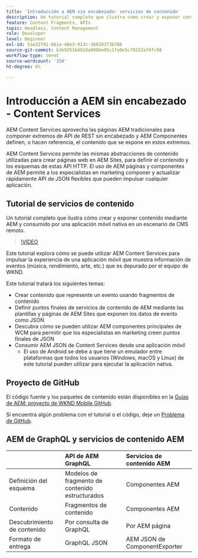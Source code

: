 ```yaml
---
title: 'Introducción a AEM sin encabezado: servicios de contenido'
description: Un tutorial completo que ilustra cómo crear y exponer contenido mediante AEM sin encabezado.
feature: Content Fragments, APIs
topic: Headless, Content Management
role: Developer
level: Beginner
exl-id: 5aa32791-861a-48e3-913c-36028373b788
source-git-commit: b3e9251bdb18a008be95c1fa9e5c79252a74fc98
workflow-type: tm+mt
source-wordcount: '334'
ht-degree: 6%

---
```


# Introducción a AEM sin encabezado - Content Services

AEM Content Services aprovecha las páginas AEM tradicionales para componer extremos de API de REST sin encabezado y AEM Componentes definen, o hacen referencia, el contenido que se expone en estos extremos.

AEM Content Services permite las mismas abstracciones de contenido utilizadas para crear páginas web en AEM Sites, para definir el contenido y los esquemas de estas API HTTP. El uso de AEM páginas y componentes de AEM permite a los especialistas en marketing componer y actualizar rápidamente API de JSON flexibles que pueden impulsar cualquier aplicación.

## Tutorial de servicios de contenido

Un tutorial completo que ilustra cómo crear y exponer contenido mediante AEM y consumido por una aplicación móvil nativa en un escenario de CMS remoto.

>[!VIDEO](https://video.tv.adobe.com/v/28315?quality=12&learn=on)

Este tutorial explora cómo se puede utilizar AEM Content Services para impulsar la experiencia de una aplicación móvil que muestra información de eventos (música, rendimiento, arte, etc.) que es depurado por el equipo de WKND.

Este tutorial tratará los siguientes temas:

* Crear contenido que represente un evento usando fragmentos de contenido
* Definir puntos finales de servicios de contenido de AEM mediante las plantillas y páginas de AEM Sites que exponen los datos de evento como JSON
* Descubra cómo se pueden utilizar AEM componentes principales de WCM para permitir que los especialistas en marketing creen puntos finales de JSON
* Consumir AEM JSON de Content Services desde una aplicación móvil
   * El uso de Android se debe a que tiene un emulador entre plataformas que todos los usuarios (Windows, macOS y Linux) de este tutorial pueden utilizar para ejecutar la aplicación nativa.

## Proyecto de GitHub

El código fuente y los paquetes de contenido están disponibles en la [Guías de AEM: proyecto de WKND Mobile GitHub](https://github.com/adobe/aem-guides-wknd-mobile).

Si encuentra algún problema con el tutorial o el código, deje un [Problema de GitHub](https://github.com/adobe/aem-guides-wknd-mobile/issues).

## AEM de GraphQL y servicios de contenido AEM

|  | API de AEM GraphQL | Servicios de contenido AEM |
|--------------------------------|:-----------------|:---------------------|
| Definición del esquema | Modelos de fragmento de contenido estructurados | Componentes AEM |
| Contenido | Fragmentos de contenido | Componentes AEM |
| Descubrimiento de contenido | Por consulta de GraphQL | Por AEM página |
| Formato de entrega | GraphQL JSON | AEM JSON de ComponentExporter |
